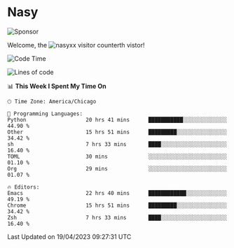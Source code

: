 # Nasy

<!--
<p align="center">
<img height="200" src="https://github-readme-stats.vercel.app/api?username=nasyxx&count_private=true&show_icons=true&theme=dracula&include_all_commits=true"/>
<img height="200" src="https://github-readme-stats.vercel.app/api/top-langs/?username=nasyxx&theme=dracula&hide=html,jupyter+notebook&count_private=true&show_icons=true"/>
</p>

  
----------------
-->

![Sponsor](https://img.shields.io/static/v1.svg?label=Sponsor&message=%E2%9D%A4&logo=GitHub&style=flat&color=pink)
 
Welcome, the ![nasyxx visitor counter](https://count.getloli.com/get/@nasyxx?theme=rule34)th vistor!
 
<!--START_SECTION:waka-->
![Code Time](http://img.shields.io/badge/Code%20Time-3%2C426%20hrs%2059%20mins-blue)

![Lines of code](https://img.shields.io/badge/From%20Hello%20World%20I%27ve%20Written-6.2%20million%20lines%20of%20code-blue)

📊 **This Week I Spent My Time On** 

```text
🕑︎ Time Zone: America/Chicago

💬 Programming Languages: 
Python                   20 hrs 41 mins      ███████████░░░░░░░░░░░░░░   44.90 % 
Other                    15 hrs 51 mins      █████████░░░░░░░░░░░░░░░░   34.42 % 
sh                       7 hrs 33 mins       ████░░░░░░░░░░░░░░░░░░░░░   16.40 % 
TOML                     30 mins             ░░░░░░░░░░░░░░░░░░░░░░░░░   01.10 % 
Org                      29 mins             ░░░░░░░░░░░░░░░░░░░░░░░░░   01.07 % 

🔥 Editors: 
Emacs                    22 hrs 40 mins      ████████████░░░░░░░░░░░░░   49.19 % 
Chrome                   15 hrs 51 mins      █████████░░░░░░░░░░░░░░░░   34.42 % 
Zsh                      7 hrs 33 mins       ████░░░░░░░░░░░░░░░░░░░░░   16.40 % 
```


 Last Updated on 19/04/2023 09:27:31 UTC
<!--END_SECTION:waka-->

<!-- ![visitors](https://visitor-badge.laobi.icu/badge?page_id=nasyxx.nasyxx) -->
